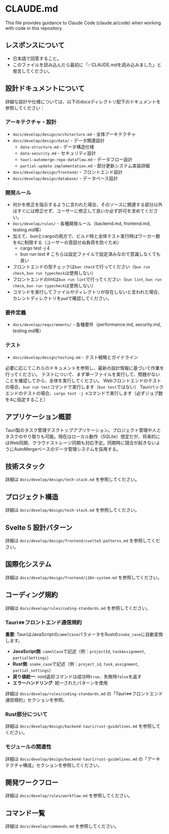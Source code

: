 # CLAUDE.md

This file provides guidance to Claude Code (claude.ai/code) when working with code in this repository.

## レスポンスについて

- 日本語で回答すること。
- このファイルを読み込んだら最初に「✅️CLAUDE.mdを読み込みました」と発言してください。

## 設計ドキュメントについて

詳細な設計や仕様については、以下のdocsディレクトリ配下のドキュメントを参照してください：

### アーキテクチャ・設計
- `docs/develop/design/architecture.md` - 全体アーキテクチャ
- `docs/develop/design/data/` - データ関連設計
  - `data-structure.md` - データ構造仕様
  - `data-security.md` - セキュリティ設計
  - `tauri-automerge-repo-dataflow.md` - データフロー設計
  - `partial-update-implementation.md` - 部分更新システム実装詳細
- `docs/develop/design/frontend/` - フロントエンド設計
- `docs/develop/design/database/` - データベース設計

### 開発ルール
- 何かを修正を指示するように言われた場合、そのソースに関連する部分以外はすぐには修正せず、ユーザーに修正して良いか必ず許可を求めてください。
- `docs/develop/rules/` - 各種開発ルール（backend.md, frontend.md, testing.md等）
- 加えて、bunとcargoの両方で、ビルド時と全体テスト実行時はワーカー数を4に制限する（ユーザーの意図せぬ負荷を防ぐため）
  - cargo test -j 4
  - bun run test    # こちらは設定ファイルで設定済みなので意識しなくても良い
- フロントエンドの型チェックは`bun check`で行ってください（`bun run check`, `bun run typecheck`は使用しない）
- フロントエンドのlintは`bun run lint`で行ってください（`bun lint`, `bun run check`, `bun run typecheck`は使用しない）
- コマンドを実行してファイルやディレクトリが存在しないと言われた場合、カレントディレクトリを`pwd`で確認してください。

### 要件定義
- `docs/develop/requirements/` - 各種要件（performance.md, security.md, testing.md等）

### テスト
- `docs/develop/design/testing.md` - テスト戦略とガイドライン

必要に応じてこれらのドキュメントを参照し、最新の設計情報に基づいて作業を行ってください。
テストについて、まず単一ファイルを実行して、問題がないことを確認してから、全体を実行してください。
Webフロントエンドのテストの場合、`bun run test`コマンドで実行します（`bun test`ではない）
Tauriバックエンドのテストの場合、`cargo test -j 4`コマンドで実行します（必ずジョブ数を4に指定すること）

## アプリケーション概要

Tauri製のタスク管理デスクトップアプリケーション。プロジェクト管理や人とタスクのやり取りも可能。現在はローカル動作（SQLite）想定だが、将来的にはWeb同期、クラウドストレージ同期も対応予定。同期時に競合が起きないようにAutoMergeベースのデータ管理システムを採用する。

## 技術スタック

詳細は `docs/develop/design/tech-stack.md` を参照してください。

## プロジェクト構造

詳細は `docs/develop/design/tech-stack.md` を参照してください。

## Svelte 5 設計パターン

詳細は `docs/develop/design/frontend/svelte5-patterns.md` を参照してください。

## 国際化システム

詳細は `docs/develop/design/frontend/i18n-system.md` を参照してください。

## コーディング規約

詳細は `docs/develop/rules/coding-standards.md` を参照してください。

### Tauri⇔フロントエンド通信規約

**重要**: TauriはJavaScriptの`camelCase`パラメータをRustの`snake_case`に自動変換します。

- **JavaScript側**: `camelCase`で記述（例：`projectId`, `taskAssignment`, `partialSettings`）
- **Rust側**: `snake_case`で記述（例：`project_id`, `task_assignment`, `partial_settings`）
- **戻り値統一**: void返却コマンドは成功時`true`、失敗時`false`を返す
- **エラーハンドリング**: 統一されたパターンを使用

詳細は `docs/develop/rules/coding-standards.md` の「Tauri⇔フロントエンド通信規約」セクションを参照。

### Rust部分について

詳細は `docs/develop/design/backend-tauri/rust-guidelines.md` を参照してください。

### モジュールの関連性

詳細は `docs/develop/design/backend-tauri/rust-guidelines.md` の「アーキテクチャ構成」セクションを参照してください。

## 開発ワークフロー

詳細は `docs/develop/rules/workflow.md` を参照してください。

## コマンド一覧

詳細は `docs/develop/commands.md` を参照してください。
